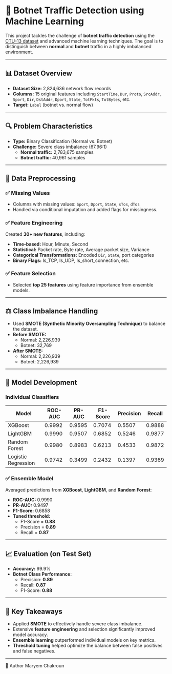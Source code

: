 # 🤖 Botnet Traffic Detection using Machine Learning

This project tackles the challenge of **botnet traffic detection** using the [CTU-13 dataset](https://www.stratosphereips.org/datasets-ctu13) and advanced machine learning techniques. The goal is to distinguish between **normal** and **botnet** traffic in a highly imbalanced environment.

---

## 📊 Dataset Overview

- **Dataset Size:** 2,824,636 network flow records  
- **Columns:** 15 original features including `StartTime`, `Dur`, `Proto`, `SrcAddr`, `Sport`, `Dir`, `DstAddr`, `Dport`, `State`, `TotPkts`, `TotBytes`, etc.  
- **Target:** `Label` (botnet vs. normal flow)

---

## 🔍 Problem Characteristics

- **Type:** Binary Classification (Normal vs. Botnet)  
- **Challenge:** Severe class imbalance (67.96:1)  
  - **Normal traffic:** 2,783,675 samples  
  - **Botnet traffic:** 40,961 samples

---

## 🧼 Data Preprocessing

### ✅ Missing Values

- Columns with missing values: `Sport`, `Dport`, `State`, `sTos`, `dTos`  
- Handled via conditional imputation and added flags for missingness.

### ✅ Feature Engineering

Created **30+ new features**, including:

- **Time-based:** Hour, Minute, Second  
- **Statistical:** Packet rate, Byte rate, Average packet size, Variance  
- **Categorical Transformations:** Encoded `Dir`, `State`, port categories  
- **Binary Flags:** Is_TCP, Is_UDP, Is_short_connection, etc.

### ✅ Feature Selection

- Selected **top 25 features** using feature importance from ensemble models.

---

## ⚖️ Class Imbalance Handling

- Used **SMOTE (Synthetic Minority Oversampling Technique)** to balance the dataset.  
- **Before SMOTE:**  
  - Normal: 2,226,939  
  - Botnet: 32,769  
- **After SMOTE:**  
  - Normal: 2,226,939  
  - Botnet: 2,226,939

---

## 🤖 Model Development

### Individual Classifiers

| Model               | ROC-AUC | PR-AUC | F1-Score | Precision | Recall |
|---------------------|---------|--------|----------|-----------|--------|
| XGBoost             | 0.9992  | 0.9595 | 0.7074   | 0.5507    | 0.9888 |
| LightGBM            | 0.9990  | 0.9507 | 0.6852   | 0.5246    | 0.9877 |
| Random Forest       | 0.9980  | 0.8983 | 0.6213   | 0.4533    | 0.9872 |
| Logistic Regression | 0.9742  | 0.3499 | 0.2432   | 0.1397    | 0.9369 |

### ✅ Ensemble Model

Averaged predictions from **XGBoost**, **LightGBM**, and **Random Forest**:

- **ROC-AUC:** 0.9990  
- **PR-AUC:** 0.9497  
- **F1-Score:** 0.6858  
- **Tuned threshold:**  
  - F1-Score = **0.88**  
  - Precision = **0.89**  
  - Recall = **0.87**

---

## 📈 Evaluation (on Test Set)

- **Accuracy:** 99.9%  
- **Botnet Class Performance:**  
  - Precision: **0.89**  
  - Recall: **0.87**  
  - F1-Score: **0.88**

---

## 📌 Key Takeaways

- Applied **SMOTE** to effectively handle severe class imbalance.
- Extensive **feature engineering** and selection significantly improved model accuracy.
- **Ensemble learning** outperformed individual models on key metrics.
- **Threshold tuning** helped optimize the balance between false positives and false negatives.

---

🧠 Author
Maryem Chakroun
